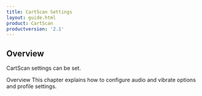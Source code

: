 ```yaml
---
title: CartScan Settings
layout: guide.html
product: CartScan
productversion: '2.1'
---
```


## Overview

CartScan settings can be set. 

Overview
This chapter explains how to configure audio and vibrate options and profile settings.

<!-- 
Configure Audio and Vibrate Options
CartScan provides control over audio and tactile feedback to indicate a successful scan. Set these options as desired, for example to quiet a device so as not to disturb patients. Scan beeps can be muted by setting the Audio option to OFF.
To configure the audio and vibrate options:
From the device Home Screen, touch  All Apps > CartScan.
Tap to toggle the ON/OFF switch.
Audio - default is ON.
Vibrate - default is OFF.
Figure 16    Configure Audio and Vibrate Options

Configure Profiles
CartScan behavior is controlled by Profiles, which define how acquired data is processed and delivered to a line-of-business application.
View/Edit the Default Profile
To view/edit a profile:
From the device Home Screen, touch  All Apps > CartScan.
Touch    > Profiles.
Tap and hold the Default profile.
Figure 17    Default Profile Screen


Touch Edit Profile.
Figure 18    Edit Profile Screen


View or Edit the Profile Settings as needed.
Figure 19    Default Profile Settings Screen


SESSION TIMEOUT

WARNING! Disabling Session Timeout is strongly discouraged. ???new warning

Ignore Session Timeout - Select this option to maintain the connection indefinitely (or until the user exits the CartScan app or the device moves out of range).
Session Timeout - Enter a timeout period value between 1 and 60 minutes. Default is 2. This option enables the system administrator to configure the length of time to maintain the Bluetooth connection between the mobile device and the PC during periods of inactivity.


BLUETOOTH OUTPUT
Enable/disable BT Output - This option provides a measure of security by restricting delivery of acquired data to the application running on a PC. The administrator can enable or disable the output option to deliver the data to the PC. If this setting is disabled, the scanned data will not be delivered to the connected PC.
DATA FORMATTING
Data formatting provides an easy way to append or prepend acquired data with custom values or keystrokes before passing it to a line-of-business application on the PC. This can be useful for adding application-specific characters to acquired data or sending an ENTER and/or TAB character after submitting the data to advance the cursor to the next field.

NOTE Do not use Data Formatting in Zebra DataWedge Profile settings for CartScan. Modifying the basic data formatting and/or the advanced data formatting will result in conflicts with the Zebra CartScan application.
Enable/disable data formatting - Enable Data Formatting to access Basic or Advanced Data Formatting functions. If Data Formatting is not enabled, scanned data is passed to the app without modification or extra keystrokes.
BASIC DATA FORMATTING
Basic Data Formatting provides an easy way to append or prepend acquired data with custom values or special keystrokes. The supported options are:
Prefix to data - adds (prepends) the specified character(s) to the beginning of the acquired data before sending.
Suffix to data - adds (appends) the specified character(s) to the end of the acquired data before sending.
Send as hex - sends the data in hexadecimal format. For example, if the acquired barcode data is 012345, this option sends the hex equivalent of 303132333435.
Send as Upper Case - sends the data in all caps. For example, if the acquired barcode data is abcde, this option sends the string of ABCDE. Any selected prefix and/or suffix data is also converted to upper case (if appropriate).
Send TAB key - appends a TAB character to the processed data.
Send ENTER key - appends an ENTER character to the processed data.
ADVANCED DATA FORMATTING
Advanced Data Formatting can append or prepend acquired data with special characters and keystrokes such as functional keys, mouse clicks, space bar and num-lock.
Prefix ADF Rule - Can be configured as displayed in the following table. Keys can be selected from the scrolling list without manually entering the details.
Suffix ADF Rule - Can be configured as displayed in the following table. Keys can be selected from the scrolling list without manually entering the details.

Table 1    Supported ADF Keystrokes

NOTE ADF Keystrokes will be visible only on the line-of-business application on the PC, not in the CartScan app.

Table 2    ADF Keystrokes available in the UI, but not supported in this release

Export Profile Settings
The MDM Administrator configures and deploys profiles. Once configured by the MDM Administrator, Profile settings can be exported (as an XML file) and deployed to other devices.
To export Profile settings:
From the device Home Screen, touch  All Apps > CartScan.
Touch    > Profiles.
Touch        > Export Profile to XML. Figure 20    CartScan Profiles Settings Menu


Select one or more Profiles to export, and touch Export.


The Profile(s) selected for export are saved as a single XML file and each Profile will have a set of features. If more than one Profile is exported, that same number of Profiles (along with their original Profile names) will be available on the target device after that file is imported.
Figure 21    Export Profiles Screen


A confirmation screen appears with the path to the Profile XML file:
/sdcard/Android/data/com.symbol.cartscan/CartScan/Export/Profiles/CartScanConfig.xml This file can be viewed in the File Browser on the device.
Figure 22    Confirmation Screen






Information about the Profile active on the device is not contained in the exported file; an imported Profile must be set as the active Profile either manually or with an intent (See Import Profile Remotely on page 30).
Touch the Home Screen icon.



NOTE Exported profiles contain the following settings by default, regardless of how they were configured on the device when exported:
RestoreToDefault = false
AllowProfileEditing = true

Import Profile Settings
Profile settings can be imported manually or remotely. Consider the following:
RestoreToDefault = true in an imported XML file, erases all Profiles on the device, and resets the default Profile to its default values without user confirmation.
AllowProfileEditing = false in an imported XML file, and prevents modifications to any Profile settings by device user.
If a Profile of the same name exists on the device as one being imported:
A user performing a manual import is prompted to replace or cancel.
An intent-based import will replace the existing Profile.
An imported Profile is not automatically selected as the active Profile.
Import Profile Manually
The CartScan Profile XML exported from one device can be imported onto other devices automatically or manually after being pushed to the device by an MDM or other means.
To import a Profile settings file that has already been pushed to the device:
From the device Home Screen, touch All Apps > CartScan.
Touch    > Profiles.
Touch        > Import Profile From XML. Figure 23    CartScan Profiles Settings Menu


Navigate to the location of the file being imported and select it.



For    example,    /storage/emulated/0/Android/data/com.symbol.cartscan/CartScan/Export/CartScanConfig.xml
Touch Yes on the Import Profile confirmation screen.
Figure 24    Import Profile Confirmation Screen


Touch the Home Screen icon.
Import Profile Remotely
CartScan supports remote deployment of the configuration file (CartScanConfig.xml) to devices through commercially available third-party Mobile Device Management (MDM) systems. When CartScan is launched, it checks its sandbox folder and sees if a CartScanConfig.xml is present. If so, CartScan imports the new profile and uses it until settings are changed.
An MDM can configure CartScan using intents. For example, the following commands push an XML file to the device, and start ConfigIntentService (using activity manager) with the extra value pair of SET_CONFIG_FILE and the config file:
adb push CartScanConfig.xml /sdcard/.
adb shell am startservice -a com.symbol.cartscan.ConfigIntentService -e SET_CONFIG_FILE “/sdcard/CartScanConfig.xml”.
CartScan Profile settings in an XML file can be configured after export from a device by an administrator or by an MDM tool. Once settings are configured as desired, deploy the file using the following process:
Push the XML to /sdcard on the device.
Send intent to com.symbol.cartscan.ConfigIntentService with the XML file path.
For more information about sending and receiving intents, see Configuring Intents on page 33.
Close and restart CartScan.
Settings are applied the next time CartScan launches.

NOTE When AllowProfileEditing is set to false, some menu items are disabled. This can be undone only by deploying a new configuration file with AllowProfileEditing set to true.

Either remote configuration or importing a Profile xml file locally, does not change the current selected Profile unless the RestoreToDefault is set to true. If RestoreToDefault is set to true, the selected Profile is set as the


Default Profile. If RestoreToDefault is set to true, the Default profile gets selected as the default and it will replace the existing Profiles and if RestoreToDefault is set to false, new Profiles will get added to the existing Profiles.
Edit, Rename, or Delete a Profile
To edit, rename or delete a Profile:
From the device Home Screen, touch  All Apps > CartScan.
Touch    > Profiles.
Tap and hold the Profile to be edited, renamed, or deleted.
Select one of the following options and follow the prompts as appropriate for the desired action.
View Profile
Edit Profile
Rename Profile
Delete Profile
Figure 25    Profile Options



If AllowProfileEditing is set to false, the user can View Profile settings but cannot make changes, and the Rename and Delete iotuibs are not available.
If a Profile is renamed using a name that already exists, an error results. The Default Profile cannot be renamed or deleted.


Restore to Factory Default Settings
To restore CartScan to the factory default settings:
From the device Home Screen, touch  All Apps > CartScan.
Touch    > Profiles.


Touch    > Restore to factory defaults.
Figure 26    CartScan Profiles Settings Menu


Touch the Home Screen icon.




CartScanConfig.xml Example
The following screen shows the CartScanConfig.xml file, which can be displayed on the device or it can be viewed on the PC using Notepad.

	<wap-provisioningdoc>
		<characteristic type="CartScan" version="1.0">
			<parm name="AllowProfileEditing" value="true"/>
			<parm name="RestoreToDefault" value="false"/>
			<parm name="EnableLogging" value="true"/>
		<characteristic type="CartScanProfile">
			<parm name="ProfileName" value="Default"/>
			<parm name="AudioMode" value="2"/>
			<parm name="HapticMode" value="1"/>
			<parm name="IgnoreSessionTimeout" value="false"/>
			<parm name="TimeOut" value="2"/>
			<parm name="BTEnable" value="true"/>
			<parm name="DataFormattingEnable" value="true"/>
			<parm name="BdfPrefix" value=""/>
			<parm name="BdfSuffix" value=""/>
			<parm name="BdfSendHex" value="false"/>
			<parm name="BdfSendUpper" value="false"/>
			<parm name="BdfSendTab" value="false"/>
			<parm name="BdfSendEnter" value="false"/>
			<parm name="AdfPrefix" value=""/>
			<parm name="AdfSuffix" value=""/>
		</characteristic>
		</characteristic>
	</wap-provisioningdoc>


NOTE Enable Logging, Audio Mode, and Haptic Mode settings are not configurable in the current release.


Configuring Intents
Send an Intent
An administrator or MDM solution can provide the CartScan Service a new configuration by sending an Intent with the following values:
Intent Type - StartService
Package Name - com.symbol.cartscan
Class Name - com.symbol.cartscan.ConfigIntentService


Extras:
SET_CONFIG_FILE: Configuration XML string.

Example
		Intent AdminStartServiceIntent = new Intent(); AdminStartServiceIntent.setComponent(new      ComponentName("com.symbol.cartscan", "com.symbol.cartscan.ConfigIntentService"));
		AdminStartServiceIntent.putExtra("SET_CONFIG_FILE", "<YOUR CARTSCAN XML CONFIGURATION PATH ON DEVICE>");
		startService(AdminStartServiceIntent);
Receive an Intent
When the processing is complete (or if an error occurs during processing), a Broadcast Intent will be sent to any MDM application that is registered for the "com.symbol.cartscan.RESPONSE".
For example:

		<intent-filter>
		<action     android:name="com.symbol.cartscan.RESPONSE"/>
		</intent-filter.

Intent Type - Broadcast
Action Name - com.symbol.cartscan.RESPONSE.
Extras:
STATUS: Pass or Fail
ERROR_MESSAGE: Error Message
CONFIG_XML: Configuration XML string.
Example
		public void onReceive(Context context, Intent intentReceived) {
		if ( 0 == intentReceived.getAction().compareToIgnoreCase("com.symbol.cartscan.RESPONSE") ) { Log.d(TAG, "com.symbol.cartscan.RESPONSE: Status:" + intentReceived.getStringExtra("STATUS"));
		Log.d(TAG, "com.symbol.cartscan.RESPONSE: Error msg:" + intentReceived.getStringExtra("ERROR_MESSAGE"));
		...

 -->

